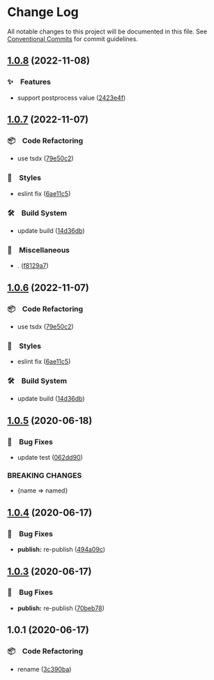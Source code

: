 # Change Log

All notable changes to this project will be documented in this file.
See [Conventional Commits](https://conventionalcommits.org) for commit guidelines.

## [1.0.8](https://github.com/bluelovers/ws-color/compare/loop-colors@1.0.7...loop-colors@1.0.8) (2022-11-08)



### ✨　Features

* support postprocess value ([2423e4f](https://github.com/bluelovers/ws-color/commit/2423e4fdce6edf14e09e6d34909b80f49a4cf663))



## [1.0.7](https://github.com/bluelovers/ws-color/compare/loop-colors@1.0.5...loop-colors@1.0.7) (2022-11-07)



### 📦　Code Refactoring

* use tsdx ([79e50c2](https://github.com/bluelovers/ws-color/commit/79e50c2a2f381d14ee7e20cb87e245dc40820c7f))


### 💎　Styles

* eslint fix ([6ae11c5](https://github.com/bluelovers/ws-color/commit/6ae11c5434a82fd4a21a0eebf6f24f2403d497cd))


### 🛠　Build System

* update build ([14d36db](https://github.com/bluelovers/ws-color/commit/14d36db58e27dc7a7fade3dc589b79e5e48d7c35))


### 🔖　Miscellaneous

* . ([f8129a7](https://github.com/bluelovers/ws-color/commit/f8129a7ffb0d03d5d0f20fd9df2a20d4a295da04))



## [1.0.6](https://github.com/bluelovers/ws-color/compare/loop-colors@1.0.5...loop-colors@1.0.6) (2022-11-07)



### 📦　Code Refactoring

* use tsdx ([79e50c2](https://github.com/bluelovers/ws-color/commit/79e50c2a2f381d14ee7e20cb87e245dc40820c7f))


### 💎　Styles

* eslint fix ([6ae11c5](https://github.com/bluelovers/ws-color/commit/6ae11c5434a82fd4a21a0eebf6f24f2403d497cd))


### 🛠　Build System

* update build ([14d36db](https://github.com/bluelovers/ws-color/commit/14d36db58e27dc7a7fade3dc589b79e5e48d7c35))



## [1.0.5](https://github.com/bluelovers/ws-color/compare/loop-colors@1.0.4...loop-colors@1.0.5) (2020-06-18)


### 🐛　Bug Fixes

* update test ([062dd90](https://github.com/bluelovers/ws-color/commit/062dd9092a81e6fab295763d1fe34185cdc0f726))


### BREAKING CHANGES

* {name => named}





## [1.0.4](https://github.com/bluelovers/ws-color/compare/loop-colors@1.0.3...loop-colors@1.0.4) (2020-06-17)


### 🐛　Bug Fixes

* **publish:** re-publish ([494a09c](https://github.com/bluelovers/ws-color/commit/494a09c8e41674c78f627c08d16d66e0bfb3a992))





## [1.0.3](https://github.com/bluelovers/ws-color/compare/loop-colors@1.0.1...loop-colors@1.0.3) (2020-06-17)


### 🐛　Bug Fixes

* **publish:** re-publish ([70beb78](https://github.com/bluelovers/ws-color/commit/70beb7824af318ecb1c4e1634562fe0095bde64c))





## 1.0.1 (2020-06-17)


### 📦　Code Refactoring

* rename ([3c390ba](https://github.com/bluelovers/ws-color/commit/3c390ba9329e3ae86aae833f02f4fcba608ef507))
